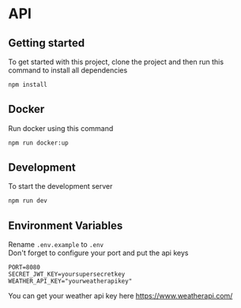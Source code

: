 # API

## Getting started
To get started with this project, clone the project and then run this command to install all dependencies
```bash
npm install
```

## Docker
Run docker using this command
```bash
npm run docker:up
```

## Development
To start the development server
```bash
npm run dev
```

## Environment Variables
Rename `.env.example` to `.env`\
Don't forget to configure your port and put the api keys
```
PORT=8080
SECRET_JWT_KEY=yoursupersecretkey
WEATHER_API_KEY="yourweatherapikey"
```
You can get your weather api key here https://www.weatherapi.com/
